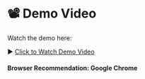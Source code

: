 # 📽️ Demo Video

Watch the demo here:

▶️ [Click to Watch Demo Video](https://drive.google.com/file/d/1qhBogJjk7W0tLst4DvbKmnf2tC_opVIW/view?usp=sharing)

#### Browser Recommendation: Google Chrome

